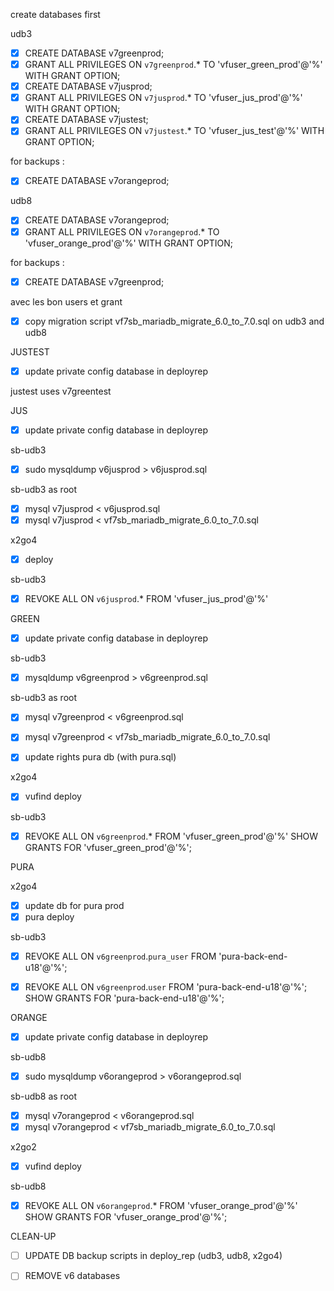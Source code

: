 create databases first

udb3
- [x] CREATE DATABASE v7greenprod;
- [x] GRANT ALL PRIVILEGES ON `v7greenprod`.* TO 'vfuser_green_prod'@'%' WITH GRANT OPTION;
- [x] CREATE DATABASE v7jusprod;
- [x] GRANT ALL PRIVILEGES ON `v7jusprod`.* TO 'vfuser_jus_prod'@'%' WITH GRANT OPTION;
- [x] CREATE DATABASE v7justest;
- [x] GRANT ALL PRIVILEGES ON `v7justest`.* TO 'vfuser_jus_test'@'%' WITH GRANT OPTION;

for backups :
- [x] CREATE DATABASE v7orangeprod;

udb8
- [x] CREATE DATABASE v7orangeprod;
- [x] GRANT ALL PRIVILEGES ON `v7orangeprod`.* TO 'vfuser_orange_prod'@'%' WITH GRANT OPTION;

for backups : 
- [x] CREATE DATABASE v7greenprod;


avec les bon users et grant
- [x] copy migration script vf7sb_mariadb_migrate_6.0_to_7.0.sql on udb3 and udb8


JUSTEST

- [x] update private config database in deployrep

justest uses v7greentest

JUS

- [x] update private config database in deployrep

sb-udb3
- [x] sudo mysqldump v6jusprod > v6jusprod.sql

sb-udb3 as root
- [x] mysql v7jusprod < v6jusprod.sql
- [x] mysql v7jusprod < vf7sb_mariadb_migrate_6.0_to_7.0.sql

x2go4
- [x] deploy

sb-udb3
- [x] REVOKE ALL ON `v6jusprod`.* FROM  'vfuser_jus_prod'@'%'

GREEN

- [x] update private config database in deployrep

sb-udb3
- [x] mysqldump v6greenprod > v6greenprod.sql


sb-udb3 as root
- [x] mysql v7greenprod < v6greenprod.sql
- [x] mysql v7greenprod < vf7sb_mariadb_migrate_6.0_to_7.0.sql

- [x] update rights pura db (with pura.sql)

x2go4
- [x] vufind deploy

sb-udb3
- [x] REVOKE ALL ON `v6greenprod`.* FROM  'vfuser_green_prod'@'%'
SHOW GRANTS FOR 'vfuser_green_prod'@'%';

PURA 

x2go4
- [x] update db for pura prod
- [x] pura deploy

sb-udb3
- [x] REVOKE ALL ON `v6greenprod`.`pura_user` FROM  'pura-back-end-u18'@'%';
- [x] REVOKE ALL ON `v6greenprod`.`user` FROM  'pura-back-end-u18'@'%';
SHOW GRANTS FOR 'pura-back-end-u18'@'%';


ORANGE


- [x] update private config database in deployrep

sb-udb8
- [x] sudo mysqldump v6orangeprod > v6orangeprod.sql

sb-udb8 as root
- [x] mysql v7orangeprod < v6orangeprod.sql
- [x] mysql v7orangeprod < vf7sb_mariadb_migrate_6.0_to_7.0.sql

x2go2
- [x] vufind deploy

sb-udb8

- [x] REVOKE ALL ON `v6orangeprod`.* FROM  'vfuser_orange_prod'@'%'
SHOW GRANTS FOR 'vfuser_orange_prod'@'%';



CLEAN-UP

- [ ] UPDATE DB backup scripts in deploy_rep (udb3, udb8, x2go4)

- [ ] REMOVE v6 databases

